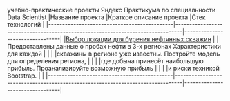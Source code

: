 учебно-практические проекты Яндекс Практикума по специальности Data Scientist
|Название проекта                             |Краткое описание проекта                                                        |Стек технологий                  |
|---------------------------------------------|--------------------------------------------------------------------------------|---------------------------------|
|[Выбор локации для бурения нефтянных скважин](https://github.com/antonpotlov/yandex_train_projects/tree/main/%D0%92%D1%8B%D0%B1%D0%BE%D1%80%20%D0%BB%D0%BE%D0%BA%D0%B0%D1%86%D0%B8%D0%B8%20%D0%B4%D0%BB%D1%8F%20%D0%B1%D1%83%D1%80%D0%B5%D0%BD%D0%B8%D1%8F%20%D0%BD%D0%B5%D1%84%D1%82%D1%8F%D0%BD%D0%BD%D1%8B%D1%85%20%D1%81%D0%BA%D0%B2%D0%B0%D0%B6%D0%B8%D0%BD)
|                                             |Предоставлены данные о пробах нефти в 3-х регионах Характеристики для каждой    |                                 |
|                                             |скважины в регионе уже известны. Постройте модель для определения региона,      |                                 |
|                                             |где добыча принесёт наибольшую прибыль. Проанализируйте возможную прибыль       |                                 |
|                                             |и риски техникой Bootstrap.                                                     |                                 |
|---------------------------------------------|--------------------------------------------------------------------------------|---------------------------------|
